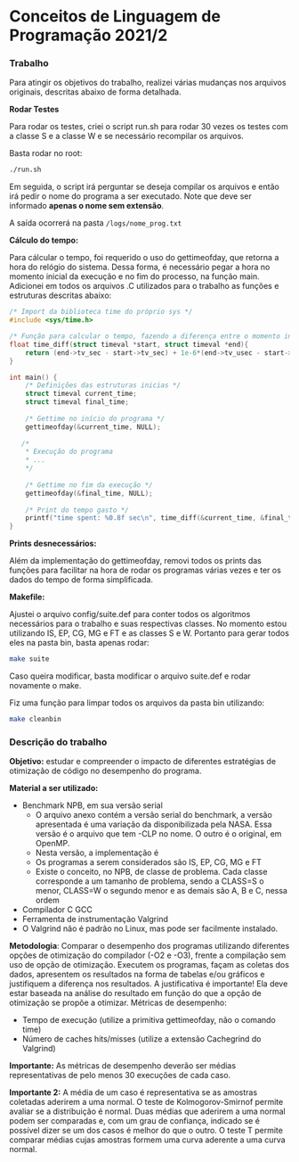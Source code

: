 # Conceitos de Linguagem de Programação 2021/2

### Trabalho

Para atingir os objetivos do trabalho, realizei várias mudanças nos arquivos originais, descritas abaixo de forma detalhada.

**Rodar Testes**

Para rodar os testes, criei o script run.sh para rodar 30 vezes os testes com a classe S e a classe W e se necessário recompilar os arquivos.

Basta rodar no root:

```sh
./run.sh
```

Em seguida, o script irá perguntar se deseja compilar os arquivos e então irá pedir o nome do programa a ser executado. Note que deve ser informado **apenas o nome sem extensão**.

A saída ocorrerá na pasta ``` /logs/nome_prog.txt ```


**Cálculo do tempo:**

Para cálcular o tempo, foi requerido o uso do gettimeofday, que retorna a hora do relógio do sistema. Dessa forma, é necessário pegar a hora no momento inicial da execução e no fim do processo, na função main. Adicionei em todos os arquivos .C utilizados para o trabalho as funções e estruturas descritas abaixo:

```c
/* Import da biblioteca time do próprio sys */
#include <sys/time.h>

/* Função para calcular o tempo, fazendo a diferença entre o momento inicial e final, utilizando a informação de segundos da estrutura */
float time_diff(struct timeval *start, struct timeval *end){
    return (end->tv_sec - start->tv_sec) + 1e-6*(end->tv_usec - start->tv_usec);
}

int main() {
    /* Definições das estruturas inicias */
    struct timeval current_time;
    struct timeval final_time;
    
    /* Gettime no início do programa */
    gettimeofday(&current_time, NULL);
    
   /*
    * Execução do programa
    * ...
    */
    
    /* Gettime no fim da execução */
    gettimeofday(&final_time, NULL);
    
    /* Print do tempo gasto */
    printf("time spent: %0.8f sec\n", time_diff(&current_time, &final_time));
}
```

**Prints desnecessários:**

Além da implementação do gettimeofday, removi todos os prints das funções para facilitar na hora de rodar os programas várias vezes e ter os dados do tempo de forma simplificada.

**Makefile:**

Ajustei o arquivo config/suite.def para conter todos os algoritmos necessários para o trabalho e suas respectivas classes. No momento estou utilizando IS, EP, CG, MG e FT e as classes S e W. Portanto para gerar todos eles na pasta bin, basta apenas rodar:

```sh
make suite
```

Caso queira modificar, basta modificar o arquivo suite.def e rodar novamente o make.

Fiz uma função para limpar todos os arquivos da pasta bin utilizando:

```sh
make cleanbin
```

### Descrição do trabalho

**Objetivo:** estudar e compreender o impacto de diferentes estratégias de otimização de código no desempenho do programa.

**Material a ser utilizado:**
- Benchmark NPB, em sua versão serial
    - O arquivo anexo contém a versão serial do benchmark, a versão apresentada é uma variação da disponibilizada pela NASA. Essa versão é o arquivo que tem -CLP no nome. O outro é o original, em OpenMP.
    - Nesta versão, a implementação é 
    - Os programas a serem considerados são IS, EP, CG, MG e FT
    - Existe o conceito, no NPB, de classe de problema. Cada classe corresponde a um tamanho de problema, sendo a CLASS=S o menor, CLASS=W o segundo menor e as demais são A, B e C, nessa ordem
- Compilador C GCC
- Ferramenta de instrumentação Valgrind
- O Valgrind não é padrão no Linux, mas pode ser facilmente instalado.

**Metodologia**: Comparar o desempenho dos programas utilizando diferentes opções de otimização do compilador (-O2 e -O3), frente a compilação sem uso de opção de otimização. Executem os programas, façam as coletas dos dados, apresentem os resultados na forma de tabelas e/ou gráficos e justifiquem a diferença nos resultados. A justificativa é importante! Ela deve estar baseada na análise do resultado em função do que a opção de otimização se propõe a otimizar.
Métricas de desempenho:

- Tempo de execução (utilize a primitiva gettimeofday, não o comando time)
- Número de caches hits/misses (utilize a extensão Cachegrind do Valgrind)

**Importante:** As métricas de desempenho deverão ser médias representativas de pelo menos 30 execuções de cada caso.

**Importante 2:** A média de um caso é representativa se as amostras coletadas aderirem a uma normal. O teste de Kolmogorov-Smirnof permite avaliar se a distribuição é normal. Duas médias que aderirem a uma normal podem ser comparadas e, com um grau de confiança, indicado se é possível dizer se um dos casos é melhor do que o outro. O teste T permite comparar médias cujas amostras formem uma curva aderente a uma curva normal.
